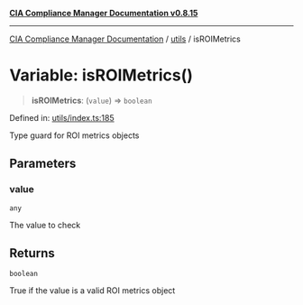 [**CIA Compliance Manager Documentation v0.8.15**](../../README.md)

***

[CIA Compliance Manager Documentation](../../modules.md) / [utils](../README.md) / isROIMetrics

# Variable: isROIMetrics()

> **isROIMetrics**: (`value`) => `boolean`

Defined in: [utils/index.ts:185](https://github.com/Hack23/cia-compliance-manager/blob/50a3bb1fa64948444e36c06fee075b5043350db0/src/utils/index.ts#L185)

Type guard for ROI metrics objects

## Parameters

### value

`any`

The value to check

## Returns

`boolean`

True if the value is a valid ROI metrics object
